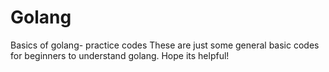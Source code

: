 # Golang
Basics of golang- practice codes
These are just some general basic codes for beginners to understand golang.
Hope its helpful!
